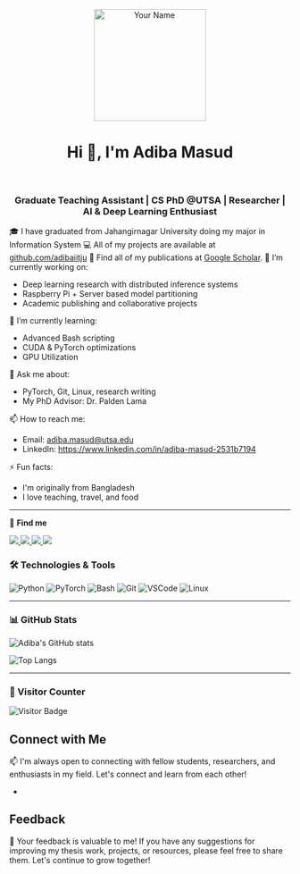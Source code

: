
<div align="center">
    <img src="https://avatars.githubusercontent.com/u/161849740?v=4" alt="Your Name" width="200" height="200">
</div>
<h1 align="center">Hi 👋, I'm Adiba Masud</h1>
<br>
<h3 align="center">Graduate Teaching Assistant | CS PhD @UTSA | Researcher | AI & Deep Learning Enthusiast</h3>

🎓 I have graduated from Jahangirnagar University doing my major in Information System 
💻 All of my projects are available at [github.com/adibaiitju](https://github.com/adibaiitju)
📄 Find all of my publications at [Google Scholar](https://scholar.google.com/citations?user=qRy0ZCgAAAAJ&hl=en).
🔭 I’m currently working on:
- Deep learning research with distributed inference systems 
- Raspberry Pi + Server based model partitioning 
- Academic publishing and collaborative projects 

🌱 I’m currently learning:
- Advanced Bash scripting
- CUDA & PyTorch optimizations
- GPU Utilization

💬 Ask me about:
- PyTorch, Git, Linux, research writing
- My PhD Advisor: Dr. Palden Lama

📫 How to reach me:
- Email: adiba.masud@utsa.edu
-  LinkedIn: https://www.linkedin.com/in/adiba-masud-2531b7194 

⚡ Fun facts:
- I'm originally from Bangladesh
- I love teaching, travel, and food

---
🔎 **Find me**

<p align="left">
  <a href="https://scholar.google.com/citations?user=qRy0ZCgAAAAJ&hl=en" target="_blank">
    <img src="https://img.shields.io/badge/Google Scholar-4285F4?style=for-the-badge&logo=google-scholar&logoColor=white"/>
  </a>
  <a href="https://www.linkedin.com/in/adiba-masud-2531b7194/" target="_blank">
    <img src="https://img.shields.io/badge/LinkedIn-0A66C2?style=for-the-badge&logo=linkedin&logoColor=white"/>
  </a>
  <a href="https://www.researchgate.net/profile/Adiba-Masud-2?ev=hdr_xprf" target="_blank">
    <img src="https://img.shields.io/badge/ResearchGate-00CCBB?style=for-the-badge&logo=researchgate&logoColor=white"/>
  </a>
  <a href="https://www.facebook.com/adiba.ehita.3" target="_blank">
    <img src="https://img.shields.io/badge/Facebook-1877F2?style=for-the-badge&logo=facebook&logoColor=white"/>
  </a>
</p>


### 🛠️ Technologies & Tools

![Python](https://img.shields.io/badge/-Python-000?style=flat&logo=python)
![PyTorch](https://img.shields.io/badge/-PyTorch-000?style=flat&logo=pytorch)
![Bash](https://img.shields.io/badge/-Bash-000?style=flat&logo=gnu-bash)
![Git](https://img.shields.io/badge/-Git-000?style=flat&logo=git)
![VSCode](https://img.shields.io/badge/-VSCode-000?style=flat&logo=visual-studio-code)
![Linux](https://img.shields.io/badge/-Linux-000?style=flat&logo=linux)

---

### 📊 GitHub Stats

![Adiba's GitHub stats](https://github-readme-stats.vercel.app/api?username=adibaiitju&show_icons=true&theme=tokyonight)

![Top Langs](https://github-readme-stats.vercel.app/api/top-langs/?username=adibaiitju&layout=compact&theme=tokyonight)

---

### 📍 Visitor Counter

![Visitor Badge](https://visitor-badge.laobi.icu/badge?page_id=adibaiitju.adibaiitju)



## Connect with Me

📫 I'm always open to connecting with fellow students, researchers, and enthusiasts in my field. Let's connect and learn from each other!

-
## Feedback

📝 Your feedback is valuable to me! If you have any suggestions for improving my thesis work, projects, or resources, please feel free to share them. Let's continue to grow together!
